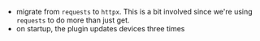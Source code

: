 - migrate from `requests` to `httpx`. This is a bit involved since we're using `requests` to do more than just get.
- on startup, the plugin updates devices three times
